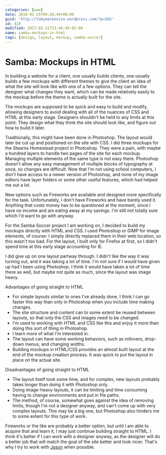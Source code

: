 ```yaml
---
categories: [www]
date: 2010-02-25T09:28:49+00:00
guid: 'http://tobymackenzie.wordpress.com/?p=265'
id: 419
modified: 2017-02-21T23:46:49-05:00
name: samba-mockups-in-html
tags: [design, layout, mockup, samba-soccer]
---
```


Samba: Mockups in HTML
======================

In building a website for a client, one usually builds clients, one usually builds a few mockups with different themes to give the client an idea of what the site will look like with one of a few options.  They can tell the designer what changes they want, which can be made relatively easily to the mockup before the theme is actually built for the site.

The mockups are supposed to be quick and easy to build and modify, allowing designers to avoid dealing with all of the nuances of CSS and HTML at this early stage.  Designers shouldn't be held to any limits at this point:  They design what they think the site should look like, and figure out how to build it later.

Traditionally, this might have been done in Photoshop.  The layout would later be cut up and positioned on the site with CSS.  I did three mockups for the Stearns Homestead project in Photoshop.  They were a pain, with maybe a hundred layers to handle two pages of the site for each mockup. Managing multiple elements of the same type is not easy there.  Photoshop doesn't allow any easy management of multiple blocks of typography at once, so changes are difficult.  Now that I'm not using school computers, I don't have access to a newer version of Photoshop, and none of my image editors have layer folders or some other useful features, which had helped me out a lot.

<!--more-->

New options such as Fireworks are available and designed more specifically for the task.  Unfortunately, I don't have Fireworks and have barely used it.  Anything that costs money has to be questioned at the moment, since I have no income and am eating away at my savings.  I'm still not totally sure which I'd want to go with anyway.

For the Samba Soccer project I am working on, I decided to build my mockups  directly with HTML and CSS.  I used Photoshop or GIMP for image elements, of course:  I simply directly replaced them in their web location, so this wasn't too bad.  For the layout, I built only for Firefox at first, so I didn't spend time at this early stage accounting for IE.

I did give up on one layout partway through.  I didn't like the way it was turning out, and it was taking a lot of time.  I'm not sure if I would have given up had I been using Photoshop.  I think it would have taken a lot of time there as well, but maybe not quite as much, since the layout was image heavy.

Advantages of going straight to HTML

- For simple layouts similar to ones I've already done, I think I can go faster this way than only in Photoshop when you include time making changes.
- The site structure and content can to some extent be reused between layouts, so that only the CSS and images need to be changed.
- I'm used to working with HTML and CSS like this and enjoy it more than doing this sort of thing in Photoshop.
- I learn more of what I'm interested in.
- The layout can have some working behaviors, such as rollovers, drop-down menus, and changing widths.
- Building mockups in HTML/CSS provides an almost built layout at the end of the mockup creation process.  It was quick to put the layout in place on the actual site.

Disadvantages of going straight to HTML

- The layout itself took some time, and for complex, new layouts probably takes longer than doing it with Photoshop only.
- Doing image-heavy layouts, it can be limiting and time consuming having to change environments and put in file paths.
- The method, of course, somewhat goes against the idea of removing limits, though I'm not a designer anyway, and can't come up with very complex layouts.  This may be a big one, but Photoshop also hinders me to some extent for this type of work.

Fireworks or the like are probably a better option, but until I am able to acquire that and learn it, I may just continue building straight to HTML.  I think it's better if I can work with a designer anyway, as the designer will do a better job that will match the goal of the site better and look nicer.  That's why I try to work with [Jason](http://redgraffix.com) when possible.
